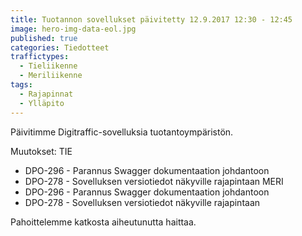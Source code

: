 ```yaml
---
title: Tuotannon sovellukset päivitetty 12.9.2017 12:30 - 12:45
image: hero-img-data-eol.jpg
published: true
categories: Tiedotteet
traffictypes: 
  - Tieliikenne
  - Meriliikenne
tags:
  - Rajapinnat
  - Ylläpito
---
```


Päivitimme Digitraffic-sovelluksia tuotantoympäristön.

Muutokset:
TIE
 - DPO-296 - Parannus Swagger dokumentaation johdantoon
 - DPO-278 - Sovelluksen versiotiedot näkyville rajapintaan
MERI
 - DPO-296 - Parannus Swagger dokumentaation johdantoon
 - DPO-278 - Sovelluksen versiotiedot näkyville rajapintaan

Pahoittelemme katkosta aiheutunutta haittaa.
